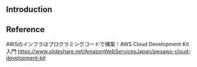 ## Introduction

## Reference

AWSのインフラはプログラミングコードで構築！AWS Cloud Development Kit 入門
https://www.slideshare.net/AmazonWebServicesJapan/awsaws-cloud-development-kit


